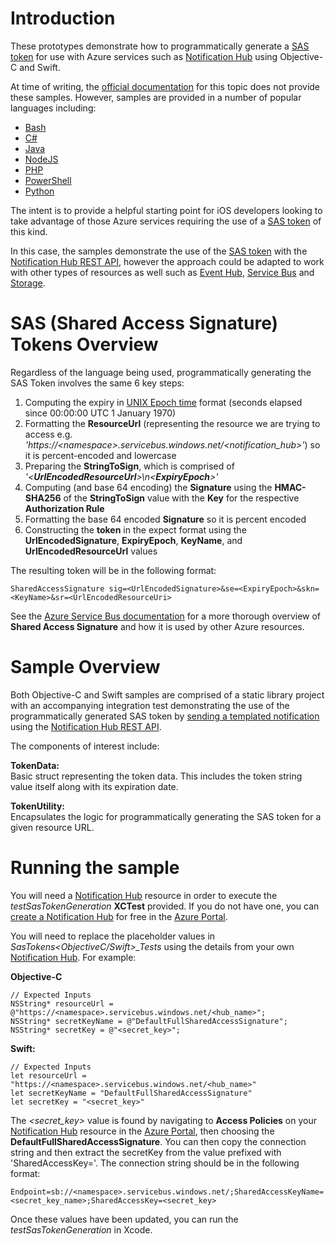 # Introduction 
These prototypes demonstrate how to programmatically generate a [SAS token](https://docs.microsoft.com/en-us/azure/service-bus-messaging/service-bus-sas#overview-of-sas) for use with Azure services such as [Notification Hub](https://docs.microsoft.com/en-us/azure/notification-hubs/notification-hubs-push-notification-overview) using Objective-C and Swift.  

At time of writing, the [official documentation](https://docs.microsoft.com/en-us/rest/api/eventhub/generate-sas-token) for this topic does not provide these samples. However, samples are provided in a number of popular languages including:  

- [Bash](https://docs.microsoft.com/en-us/rest/api/eventhub/generate-sas-token#bash)
- [C#](https://docs.microsoft.com/en-us/rest/api/eventhub/generate-sas-token#c35)
- [Java](https://docs.microsoft.com/en-us/rest/api/eventhub/generate-sas-token#java)  
- [NodeJS](https://docs.microsoft.com/en-us/rest/api/eventhub/generate-sas-token#nodejs)
- [PHP](https://docs.microsoft.com/en-us/rest/api/eventhub/generate-sas-token#php)
- [PowerShell](https://docs.microsoft.com/en-us/rest/api/eventhub/generate-sas-token#powershell)
- [Python](https://docs.microsoft.com/en-us/rest/api/eventhub/generate-sas-token#python)

The intent is to provide a helpful starting point for iOS developers looking to take advantage of those Azure services requiring the use of a [SAS token](https://docs.microsoft.com/en-us/azure/service-bus-messaging/service-bus-sas#overview-of-sas)  of this kind.

In this case, the samples demonstrate the use of the [SAS token](https://docs.microsoft.com/en-us/azure/service-bus-messaging/service-bus-sas#overview-of-sas) with the [Notification Hub REST API](https://msdn.microsoft.com/en-us/library/azure/dn223264.aspx), however the approach could be adapted to work with other types of resources as well such as [Event Hub](https://docs.microsoft.com/en-us/azure/event-hubs/), [Service Bus](https://docs.microsoft.com/en-us/azure/service-bus-messaging/) and [Storage](https://docs.microsoft.com/en-us/azure/storage/common/storage-introduction). 

# SAS (Shared Access Signature) Tokens Overview
Regardless of the language being used, programmatically generating the SAS Token involves the same 6 key steps:  

1. 	Computing the expiry in [UNIX Epoch time](https://en.wikipedia.org/wiki/Unix_time) format (seconds elapsed since 00:00:00 UTC 1 January 1970)
2.  Formatting the **ResourceUrl** (representing the resource we are trying to access e.g. *'https://\<namespace\>.servicebus.windows.net/\<notification_hub\>'*) so it is percent-encoded and lowercase
3.  Preparing the **StringToSign**, which is comprised of *'\<**UrlEncodedResourceUrl**\>\n\<**ExpiryEpoch**\>'*
4.  Computing (and base 64 encoding) the **Signature** using the **HMAC-SHA256** of the **StringToSign** value with the **Key** for the respective **Authorization Rule** 
5.  Formatting the base 64 encoded **Signature** so it is percent encoded
6.  Constructing the **token** in the expect format using the **UrlEncodedSignature**, **ExpiryEpoch**, **KeyName**, and **UrlEncodedResourceUrl** values

The resulting token will be in the following format: 

```
SharedAccessSignature sig=<UrlEncodedSignature>&se=<ExpiryEpoch>&skn=<KeyName>&sr=<UrlEncodedResourceUri>
```

See the [Azure Service Bus documentation](https://docs.microsoft.com/en-us/azure/service-bus-messaging/service-bus-sas) for a more thorough overview of **Shared Access Signature** and how it is used by other Azure resources.  

# Sample Overview
Both Objective-C and Swift samples are comprised of a static library project with an accompanying integration test demonstrating the use of the programmatically generated SAS token by [sending a templated notification](https://docs.microsoft.com/en-us/previous-versions/azure/reference/dn223267(v%3dazure.100)) using the [Notification Hub REST API](https://msdn.microsoft.com/en-us/library/azure/dn223264.aspx).  

The components of interest include: 

**TokenData:**  
Basic struct representing the token data. This includes the token string value itself along with its expiration date.  

**TokenUtility:**  
Encapsulates the logic for programmatically generating the SAS token for a given resource URL. 

# Running the sample
You will need a [Notification Hub](https://docs.microsoft.com/en-us/azure/notification-hubs/notification-hubs-push-notification-overview) resource in order to execute the *testSasTokenGeneration* **XCTest** provided.  If you do not have one, you can [create a Notification Hub](https://docs.microsoft.com/en-us/azure/notification-hubs/notification-hubs-windows-store-dotnet-get-started-wns-push-notification#create-a-notification-hub) for free in the [Azure Portal](https://portal.azure.com).  

You will need to replace the placeholder values in *SasTokens<ObjectiveC/Swift>_Tests* using the details from your own [Notification Hub](https://docs.microsoft.com/en-us/azure/notification-hubs/notification-hubs-push-notification-overview). For example:  

**Objective-C**

```
// Expected Inputs
NSString* resourceUrl = @"https://<namespace>.servicebus.windows.net/<hub_name>";
NSString* secretKeyName = @"DefaultFullSharedAccessSignature";
NSString* secretKey = @"<secret_key>";
````  

**Swift:**  

```
// Expected Inputs
let resourceUrl = "https://<namespace>.servicebus.windows.net/<hub_name>"
let secretKeyName = "DefaultFullSharedAccessSignature"
let secretKey = "<secret_key>"
```

The *<secret_key>* value is found by navigating to **Access Policies** on your [Notification Hub](https://docs.microsoft.com/en-us/azure/notification-hubs/notification-hubs-push-notification-overview) resource in the [Azure Portal](https://portal.azure.com), then choosing the **DefaultFullSharedAccessSignature**. You can then copy the connection string and then extract the secretKey from the value prefixed with 'SharedAccessKey='. The connection string should be in the following format:  

 ```
Endpoint=sb://<namespace>.servicebus.windows.net/;SharedAccessKeyName=<secret_key_name>;SharedAccessKey=<secret_key>
```

Once these values have been updated, you can run the *testSasTokenGeneration* in Xcode.